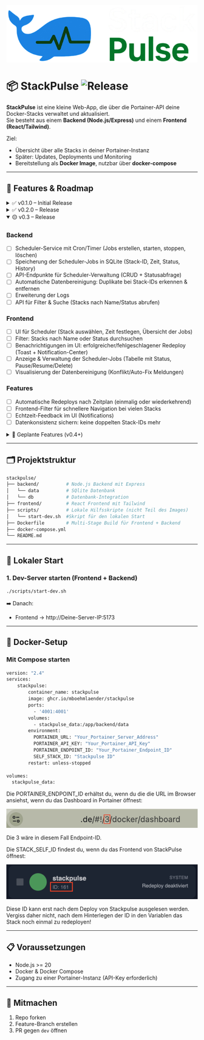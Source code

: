 ![StackPulse Logo](assets/images/stackpulse.png)

# 📦 StackPulse ![Release](https://img.shields.io/badge/release-v0.2-blue.svg) 

**StackPulse** ist eine kleine Web-App, die über die Portainer-API deine Docker-Stacks verwaltet und aktualisiert.  
Sie besteht aus einem **Backend (Node.js/Express)** und einem **Frontend (React/Tailwind)**.  

Ziel:  
- Übersicht über alle Stacks in deiner Portainer-Instanz  
- Später: Updates, Deployments und Monitoring  
- Bereitstellung als **Docker Image**, nutzbar über **docker-compose**  

---

## 🚀 Features & Roadmap

<details>
  <summary>✅ v0.1.0 – Initial Release</summary>

- Projektstruktur mit Frontend & Backend  
- Lokales Startskript (`scripts/start-dev.sh`)  
- Frontend zeigt Stacks an (über Backend)  
- API-Verbindung zu Portainer  
- Stack Redeploy  
- Bereitstellung eines Docker Images über GHCR  

</details>

<details>
  <summary>✅ v0.2.0 – Release</summary>

### Backend
- [x] Anbindung einer SQLite-Datenbank  
- [x] Logging der Redeploy-Aktionen in SQLite speichern  
- [x] API-Endpunkte für Log-Abfragen  
- [x] Funktionen für Pagination, Löschen und Export 

### Frontend
- [x] Anzeige der Logs (inkl. Statusfarben)  
- [x] UI-Komponenten für Log-Details  
- [x] Filterfunktionen für die Logs
- [x] Pagination, Lösch- und Exportanzeigen

### Features
- [x] Selektive Auswahl: einzelne Stacks oder Services neu deployen  

</details>

<details open>
  <summary>🟡 v0.3 – Release</summary>

### Backend
- [ ] Scheduler-Service mit Cron/Timer (Jobs erstellen, starten, stoppen, löschen)  
- [ ] Speicherung der Scheduler-Jobs in SQLite (Stack-ID, Zeit, Status, History)  
- [ ] API-Endpunkte für Scheduler-Verwaltung (CRUD + Statusabfrage)  
- [ ] Automatische Datenbereinigung: Duplikate bei Stack-IDs erkennen & entfernen
- [ ] Erweiterung der Logs  
- [ ] API für Filter & Suche (Stacks nach Name/Status abrufen)  

### Frontend
- [ ] UI für Scheduler (Stack auswählen, Zeit festlegen, Übersicht der Jobs)  
- [ ] Filter: Stacks nach Name oder Status durchsuchen  
- [ ] Benachrichtigungen im UI: erfolgreicher/fehlgeschlagener Redeploy (Toast + Notification-Center)  
- [ ] Anzeige & Verwaltung der Scheduler-Jobs (Tabelle mit Status, Pause/Resume/Delete)  
- [ ] Visualisierung der Datenbereinigung (Konflikt/Auto-Fix Meldungen)  

### Features
- [ ] Automatische Redeploys nach Zeitplan (einmalig oder wiederkehrend)  
- [ ] Frontend-Filter für schnellere Navigation bei vielen Stacks  
- [ ] Echtzeit-Feedback im UI (Notifications)  
- [ ] Datenkonsistenz sichern: keine doppelten Stack-IDs mehr

</details>

<details>
  <summary>🔮 Geplante Features (v0.4+)</summary>

- Notifications (z. B. via Webhooks oder Mail)  
- Authentifizierung & Benutzerverwaltung  
- Monitoring (Status, CPU/RAM)  
- Verbesserte UI/UX  
- Export/Import von Scheduler-Jobs (z. B. JSON)  
- Health-Checks nach Redeploy (automatisierte Tests, Statusprüfung)   

</details>

</details>

---

## 🗂️ Projektstruktur

```bash
stackpulse/
├── backend/          # Node.js Backend mit Express
│   └── data          # SQlite Datenbank
│   └── db            # Datenbank-Integration
├── frontend/         # React Frontend mit Tailwind
├── scripts/          # Lokale Hilfsskripte (nicht Teil des Images)
│   └── start-dev.sh  #Skript für den lokalen Start
├── Dockerfile        # Multi-Stage Build für Frontend + Backend
├── docker-compose.yml
└── README.md
```

---

## 🔧 Lokaler Start

### 1. Dev-Server starten (Frontend + Backend)
```bash
./scripts/start-dev.sh
```

➡️ Danach:  
- Frontend → http://Deine-Server-IP:5173  

---

## 🐳 Docker-Setup

### Mit Compose starten
```bash
version: "2.4"
services:
    stackpulse:
        container_name: stackpulse
        image: ghcr.io/mboehmlaender/stackpulse
        ports:
          - '4001:4001'
        volumes:
          - stackpulse_data:/app/backend/data
        environment:
          PORTAINER_URL: "Your_Portainer_Server_Address"
          PORTAINER_API_KEY: "Your_Portainer_API_Key"
          PORTAINER_ENDPOINT_ID: "Your_Portainer_Endpoint_ID"
          SELF_STACK_ID: "Stackpulse ID"
        restart: unless-stopped

volumes:
  stackpulse_data:

```

Die PORTAINER_ENDPOINT_ID erhältst du, wenn du die die URL im Browser ansiehst, wenn du das Dashboard in Portainer öffnest:

![PORTAINER_ENDPOINT_ID](assets/images/ENDPOINT_ID.png)

Die 3 wäre in diesem Fall Endpoint-ID.

Die STACK_SELF_ID findest du, wenn du das Frontend von StackPulse öffnest:

![SELF_STACK_ID](assets/images/SELF_STACK_ID.png)

Diese ID kann erst nach dem Deploy von Stackpulse ausgelesen werden. Vergiss daher nicht, nach dem Hinterlegen der ID in den Variablen das Stack noch einmal zu redeployen!

---

## 📋 Voraussetzungen

- Node.js >= 20  
- Docker & Docker Compose  
- Zugang zu einer Portainer-Instanz (API-Key erforderlich)

---

## 🤝 Mitmachen

1. Repo forken  
2. Feature-Branch erstellen  
3. PR gegen `dev` öffnen  
